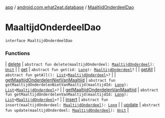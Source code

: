 [app](../../index.md) / [android.com.what2eat.database](../index.md) / [MaaltijdOnderdeelDao](./index.md)

# MaaltijdOnderdeelDao

`interface MaaltijdOnderdeelDao`

### Functions

| [delete](delete.md) | `abstract fun delete(maaltijdOnderdeel: `[`MaaltijdOnderdeel`](../../android.com.what2eat.model/-maaltijd-onderdeel/index.md)`): `[`Unit`](https://kotlinlang.org/api/latest/jvm/stdlib/kotlin/-unit/index.html) |
| [get](get.md) | `abstract fun get(id: `[`Long`](https://kotlinlang.org/api/latest/jvm/stdlib/kotlin/-long/index.html)`): `[`MaaltijdOnderdeel`](../../android.com.what2eat.model/-maaltijd-onderdeel/index.md)`?` |
| [getAll](get-all.md) | `abstract fun getAll(): `[`List`](https://kotlinlang.org/api/latest/jvm/stdlib/kotlin.collections/-list/index.html)`<`[`MaaltijdOnderdeel`](../../android.com.what2eat.model/-maaltijd-onderdeel/index.md)`>?` |
| [getMaaltijdOnderdelenNietVanMaaltijd](get-maaltijd-onderdelen-niet-van-maaltijd.md) | `abstract fun getMaaltijdOnderdelenNietVanMaaltijd(maaltijdId: `[`Long`](https://kotlinlang.org/api/latest/jvm/stdlib/kotlin/-long/index.html)`): `[`List`](https://kotlinlang.org/api/latest/jvm/stdlib/kotlin.collections/-list/index.html)`<`[`MaaltijdOnderdeel`](../../android.com.what2eat.model/-maaltijd-onderdeel/index.md)`>?` |
| [getMaaltijdOnderdelenVanMaaltijd](get-maaltijd-onderdelen-van-maaltijd.md) | `abstract fun getMaaltijdOnderdelenVanMaaltijd(maaltijdId: `[`Long`](https://kotlinlang.org/api/latest/jvm/stdlib/kotlin/-long/index.html)`): `[`List`](https://kotlinlang.org/api/latest/jvm/stdlib/kotlin.collections/-list/index.html)`<`[`MaaltijdOnderdeel`](../../android.com.what2eat.model/-maaltijd-onderdeel/index.md)`>?` |
| [insert](insert.md) | `abstract fun insert(maaltijdOnderdeel: `[`MaaltijdOnderdeel`](../../android.com.what2eat.model/-maaltijd-onderdeel/index.md)`): `[`Long`](https://kotlinlang.org/api/latest/jvm/stdlib/kotlin/-long/index.html) |
| [update](update.md) | `abstract fun update(maaltijdOnderdeel: `[`MaaltijdOnderdeel`](../../android.com.what2eat.model/-maaltijd-onderdeel/index.md)`): `[`Unit`](https://kotlinlang.org/api/latest/jvm/stdlib/kotlin/-unit/index.html) |

